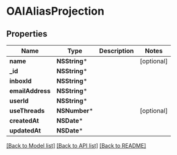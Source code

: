 # OAIAliasProjection

## Properties
Name | Type | Description | Notes
------------ | ------------- | ------------- | -------------
**name** | **NSString*** |  | [optional] 
**_id** | **NSString*** |  | 
**inboxId** | **NSString*** |  | 
**emailAddress** | **NSString*** |  | 
**userId** | **NSString*** |  | 
**useThreads** | **NSNumber*** |  | [optional] 
**createdAt** | **NSDate*** |  | 
**updatedAt** | **NSDate*** |  | 

[[Back to Model list]](../README#documentation-for-models) [[Back to API list]](../README#documentation-for-api-endpoints) [[Back to README]](../README)


